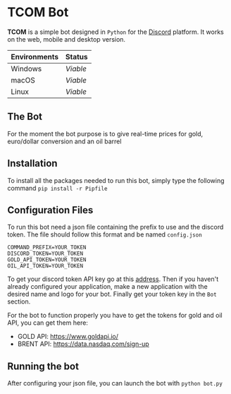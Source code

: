 # TCOM Bot

**TCOM** is a simple bot designed in ```Python``` for the [Discord](https://discordapp.com) platform. 
It works on the web, mobile and desktop version.

| Environments | Status |
| ------ | ------ |
| Windows | *Viable* |
| macOS | *Viable* |
| Linux | *Viable* |

## The Bot

For the moment the bot purpose is to give real-time prices for gold, euro/dollar conversion and an oil barrel

## Installation

To install all the packages needed to run this bot, simply type the following command 
``pip install -r Pipfile``

## Configuration Files

To run this bot need a json file containing the prefix to use and the discord token.
The file should follow this format and be named ``config.json``

```
COMMAND_PREFIX=YOUR_TOKEN
DISCORD_TOKEN=YOUR_TOKEN
GOLD_API_TOKEN=YOUR_TOKEN
OIL_API_TOKEN=YOUR_TOKEN
```

To get your discord token API key go at this [address](https://discordapp.com/developers/applications/).
Then if you haven't already configured your application, make a new application with the desired name
and logo for your bot.
Finally get your token key in the ``Bot`` section.

For the bot to function properly you have to get the tokens for gold and oil API, you can get them here:
- GOLD API: https://www.goldapi.io/
- BRENT API: https://data.nasdaq.com/sign-up



## Running the bot

After configuring your json file, you can launch the bot with 
``python bot.py``
